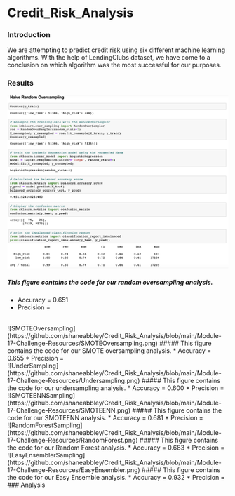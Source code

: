 # Credit_Risk_Analysis

### Introduction
We are attempting to predict credit risk using six different machine learning algorithms. With the help of LendingClubs dataset, we have come to a conclusion on which algorithm was the most successful for our purposes.

### Results
![RandomOversampling](https://github.com/shaneabbley/Credit_Risk_Analysis/blob/main/Module-17-Challenge-Resources/RandomOversampling.png)
##### This figure contains the code for our random oversampling analysis.
* Accuracy = 0.651
* Precision = 
<br />
![SMOTEOversampling](https://github.com/shaneabbley/Credit_Risk_Analysis/blob/main/Module-17-Challenge-Resources/SMOTEOversampling.png)
##### This figure contains the code for our SMOTE oversampling analysis.
* Accuracy = 0.655
* Precision = 
<br />
![UnderSampling](https://github.com/shaneabbley/Credit_Risk_Analysis/blob/main/Module-17-Challenge-Resources/Undersampling.png)
##### This figure contains the code for our undersampling analysis.
* Accuracy = 0.600
* Precision = 
<br />
![SMOTEENNSampling](https://github.com/shaneabbley/Credit_Risk_Analysis/blob/main/Module-17-Challenge-Resources/SMOTEENN.png)
##### This figure contains the code for our SMOTEENN analysis.
* Accuracy = 0.681
* Precision = 
<br />
![RandomForestSampling](https://github.com/shaneabbley/Credit_Risk_Analysis/blob/main/Module-17-Challenge-Resources/RandomForest.png)
##### This figure contains the code for our Random Forest analysis.
* Accuracy = 0.683
* Precision = 
<br />
![EasyEnsemblerSampling](https://github.com/shaneabbley/Credit_Risk_Analysis/blob/main/Module-17-Challenge-Resources/EasyEnsembler.png)
##### This figure contains the code for our Easy Ensemble analysis.
* Accuracy = 0.932
* Precision = 
<br />
### Analysis
